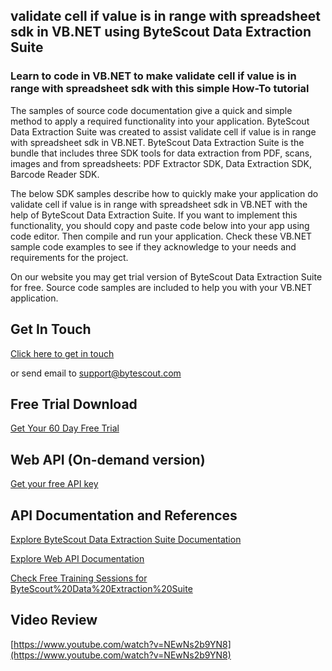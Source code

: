 ## validate cell if value is in range with spreadsheet sdk in VB.NET using ByteScout Data Extraction Suite

### Learn to code in VB.NET to make validate cell if value is in range with spreadsheet sdk with this simple How-To tutorial

The samples of source code documentation give a quick and simple method to apply a required functionality into your application. ByteScout Data Extraction Suite was created to assist validate cell if value is in range with spreadsheet sdk in VB.NET. ByteScout Data Extraction Suite is the bundle that includes three SDK tools for data extraction from PDF, scans, images and from spreadsheets: PDF Extractor SDK, Data Extraction SDK, Barcode Reader SDK.

The below SDK samples describe how to quickly make your application do validate cell if value is in range with spreadsheet sdk in VB.NET with the help of ByteScout Data Extraction Suite. If you want to implement this functionality, you should copy and paste code below into your app using code editor. Then compile and run your application. Check these VB.NET sample code examples to see if they acknowledge to your needs and requirements for the project.

On our website you may get trial version of ByteScout Data Extraction Suite for free. Source code samples are included to help you with your VB.NET application.

## Get In Touch

[Click here to get in touch](https://bytescout.zendesk.com/hc/en-us/requests/new?subject=ByteScout%20Data%20Extraction%20Suite%20Question)

or send email to [support@bytescout.com](mailto:support@bytescout.com?subject=ByteScout%20Data%20Extraction%20Suite%20Question) 

## Free Trial Download

[Get Your 60 Day Free Trial](https://bytescout.com/download/web-installer?utm_source=github-readme)

## Web API (On-demand version)

[Get your free API key](https://pdf.co/documentation/api?utm_source=github-readme)

## API Documentation and References

[Explore ByteScout Data Extraction Suite Documentation](https://bytescout.com/documentation/index.html?utm_source=github-readme)

[Explore Web API Documentation](https://pdf.co/documentation/api?utm_source=github-readme)

[Check Free Training Sessions for ByteScout%20Data%20Extraction%20Suite](https://academy.bytescout.com/)

## Video Review

[https://www.youtube.com/watch?v=NEwNs2b9YN8](https://www.youtube.com/watch?v=NEwNs2b9YN8)